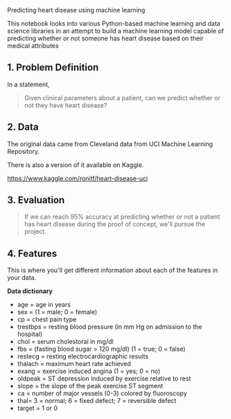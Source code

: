 Predicting heart disease using machine learning

This notebook looks into various Python-based machine learning and data science libraries in an attempt to build a machine learning model capable of predicting whether or not someone has heart disease based on their medical attributes


## 1. Problem Definition

In a statement,
> Given clinical parameters about a patient, can we predict whether or not they have heart disease?

## 2. Data

The original data came from Cleveland data from UCI Machine Learning Repository.

There is also a version of it available on Kaggle. 

https://www.kaggle.com/ronitf/heart-disease-uci

## 3. Evaluation

> If we can reach 95% accuracy at predicting whether or not a patient has heart disease during the proof of concept, we'll pursue the project.

## 4. Features 

This is where you'll get different information about each of the features in your data.

**Data dictionary**
* age = age in years
* sex = (1 = male; 0 = female)
* cp = chest pain type
* trestbps = resting blood pressure (in mm Hg on admission to the hospital)
* chol = serum cholestoral in mg/dl
* fbs = (fasting blood sugar &gt; 120 mg/dl) (1 = true; 0 = false)
* restecg = resting electrocardiographic results
* thalach = maximum heart rate achieved
* exang = exercise induced angina (1 = yes; 0 = no)
* oldpeak = ST depression induced by exercise relative to rest
* slope = the slope of the peak exercise ST segment
* ca = number of major vessels (0-3) colored by fluoroscopy
* thal= 3 = normal; 6 = fixed defect; 7 = reversible defect
* target = 1 or 0
